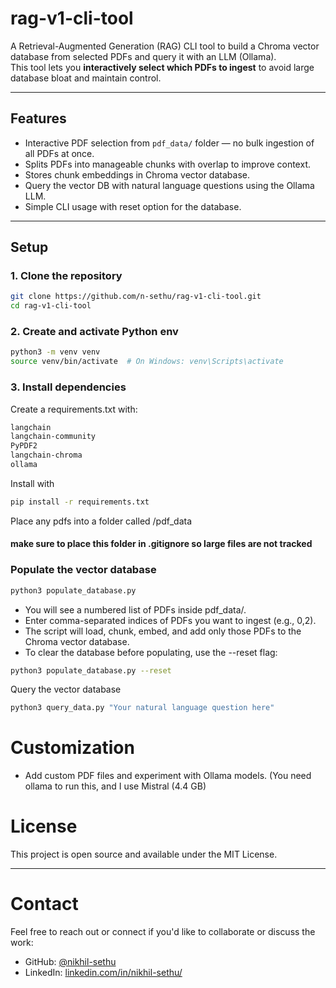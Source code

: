 # rag-v1-cli-tool

A Retrieval-Augmented Generation (RAG) CLI tool to build a Chroma vector database from selected PDFs and query it with an LLM (Ollama).  
This tool lets you **interactively select which PDFs to ingest** to avoid large database bloat and maintain control.

---

## Features

- Interactive PDF selection from `pdf_data/` folder — no bulk ingestion of all PDFs at once.  
- Splits PDFs into manageable chunks with overlap to improve context.  
- Stores chunk embeddings in Chroma vector database.  
- Query the vector DB with natural language questions using the Ollama LLM.  
- Simple CLI usage with reset option for the database.

---

## Setup

### 1. Clone the repository

```bash
git clone https://github.com/n-sethu/rag-v1-cli-tool.git
cd rag-v1-cli-tool
```

### 2. Create and activate Python env
```bash
python3 -m venv venv
source venv/bin/activate  # On Windows: venv\Scripts\activate
```
### 3. Install dependencies
Create a requirements.txt with:
```bash
langchain
langchain-community
PyPDF2
langchain-chroma
ollama
```

Install with 
```bash
pip install -r requirements.txt
```

Place any pdfs into a folder called /pdf_data 
#### make sure to place this folder in .gitignore so large files are not tracked
### Populate the vector database
```bash
python3 populate_database.py
```
- You will see a numbered list of PDFs inside pdf_data/.
- Enter comma-separated indices of PDFs you want to ingest (e.g., 0,2).
- The script will load, chunk, embed, and add only those PDFs to the Chroma vector database.
- To clear the database before populating, use the --reset flag:
```bash
python3 populate_database.py --reset
```
Query the vector database
```bash
python3 query_data.py "Your natural language question here"
```

# Customization
- Add custom PDF files and experiment with Ollama models. (You need ollama to run this, and I use Mistral (4.4 GB)
  
# License
This project is open source and available under the MIT License.

---

# Contact

Feel free to reach out or connect if you'd like to collaborate or discuss the work:
- GitHub: [@nikhil-sethu](https://github.com/nikhil-sethu/)
- LinkedIn: [linkedin.com/in/nikhil-sethu/](https://linkedin.com/in/nikhil-sethu/)

